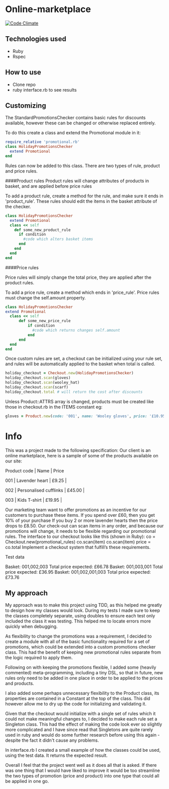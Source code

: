 Online-marketplace
===========================
[![Code Climate](https://codeclimate.com/github/jjromeo/online-marketplace/badges/gpa.svg)](https://codeclimate.com/github/jjromeo/online-marketplace)


Technologies used
-----------------
- Ruby
- Rspec

How to use
---------------
- Clone repo
- ruby interface.rb to see results

Customizing
------------
The StandardPromotionsChecker contains basic rules for discounts available, however these can be changed or otherwise replaced entirely.

To do this create a class and extend the Promotional module in it:

```ruby
require_relative 'promotional.rb'
class HolidayPromotionsChecker
  extend Promotional
end
```

Rules can now be added to this class. There are two types of rule, product and price rules. 

####Product rules
Product rules will change attributes of products in basket, and are applied before price rules

To add a product rule, create a method for the rule, and make sure it ends in 'product_rule'. These rules should edit the items in the basket attribute of the checker.

```ruby
class HolidayPromotionsChecker
  extend Promotional
  class << self
    def some_new_product_rule
      if condition
        #code which alters basket items
      end
    end
  end
end
```

####Price rules

Price rules will simply change the total price, they are applied after the product rules. 

To add a price rule, create a method which ends in 'price_rule'. Price rules must change the self.amount property.

```ruby
class HolidayPromotionsChecker
extend Promotional
  class << self
      def some_new_price_rule
          if condition
            #code which returns changes self.amount
          end
      end
  end
end
```

Once custom rules are set, a checkout can be initialized using your rule set, and rules will be automatically applied to the basket when total is called.

```ruby
holiday_checkout = Checkout.new(HolidayPromotionsChecker)
holiday_checkout.scan(gloves)
holiday_checkout.scan(wooley_hat)
holiday_checkout.scan(scarf)
holiday_checkout.total # will return the cost after discounts
```
    
Unless Product::ATTRS array is changed, products must be created like those in checkout.rb in the ITEMS constant eg: 

```ruby    
gloves = Product.new(code: '001', name: 'Wooley gloves', price: '£10.95')
```
Info
==========================
This was a project made to the following specification: 
Our client is an online marketplace, here is a sample of some of the products available on our site:

Product code | Name | Price

001 | Lavender heart | £9.25 |

002 | Personalised cufflinks | £45.00 |

003 | Kids T-shirt | £19.95 |

Our marketing team want to offer promotions as an incentive for our customers to purchase these items.
If you spend over £60, then you get 10% of your purchase
If you buy 2 or more lavender hearts then the price drops to £8.50.
Our check-out can scan items in any order, and because our promotions will change, it needs to be flexible regarding our promotional rules.
The interface to our checkout looks like this (shown in Ruby):
co = Checkout.new(promotional_rules) co.scan(item)
co.scan(item)
price = co.total
Implement a checkout system that fulfill’s these requirements.

Test data

Basket: 001,002,003
Total price expected: £66.78
Basket: 001,003,001
Total price expected: £36.95
Basket: 001,002,001,003 Total price expected: £73.76


My approach
-------------
My approach was to make this project using TDD, as this helped me greatly to design how my classes would look. During my tests I made sure to keep the classes completely separate, using doubles to ensure each test only included the class it was testing. This helped me to locate errors more quickly when debugging.

As flexibility to change the promotions was a requirement, I decided to create a module with all of the basic functionality required for a set of promotions, which could be extended into a custom promotions checker class. This had the benefit of keeping new promotional rules separate from the logic required to apply them.

Following on with keeping the promotions flexible, I added some (heavily commented) meta-programming, including a tiny DSL, so that in future, new rules only need to be added in one place in order to be applied to the prices and products.

I also added some perhaps unnecessary flexibility to the Product class, its properties are contained in a Constant at the top of the class. This did however allow me to dry up the code for initializing and validating it.

Given that the checkout would initialize with a single set of rules which it could not make meaningful changes to, I decided to make each rule set a Singleton class. This had the effect of making the code look ever so slightly more complicated and I have since read that Singletons are quite rarely used in ruby and would do some further research before using this again - despite the fact it didn't cause any problems.

In interface.rb I created a small example of how the classes could be used, using the test data. It returns the expected result.

Overall I feel that the project went well as it does all that is asked. If there was one thing that I would have liked to improve it would be too streamline the two types of promotion (price and product) into one type that could all be applied in one go.
